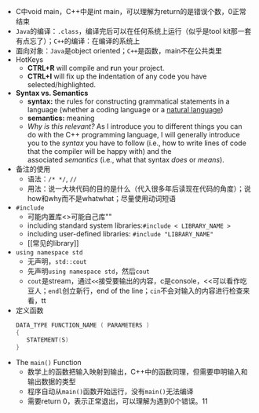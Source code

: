 - C中void main，C++中是int main，可以理解为return的是错误个数，0正常结束
- `Java`的编译：`.class`，编译完后可以在任何系统上运行（似乎是tool kit那一套有点忘了）；`C++`的编译：在编译的系统上
- 面向对象：`Java`是object oriented；`C++`是函数，main不在公共类里
- HotKeys
	- **CTRL+R** will compile and **r**un your project.
	- **CTRL+I** will fix up the **i**ndentation of any code you have selected/highlighted.
- **Syntax vs. Semantics**
	- **syntax:** the rules for constructing grammatical statements in a language (whether a coding language or a [natural language](https://ninjawords.com/natural%20language))
	- **semantics:** meaning
	- _Why is this relevant?_ As I introduce you to different things you can do with the C++ programming language, I will generally introduce you to the _syntax_ you have to follow (i.e., how to write lines of code that the compiler will be happy with) and the associated _semantics_ (i.e., what that syntax _does_ or _means_).
- 备注的使用
	- 语法：`/* */`, `//`
	- 用法：说一大块代码的目的是什么（代入很多年后读现在代码的角度）；说how和why而不是whatwhat；尽量使用动词短语
- `#include`
	- 可能内置库<>可能自己库""
	- including standard system libraries:`#include < LIBRARY_NAME >`
	- including user-defined libraries: `#include "LIBRARY_NAME" `
	- [[常见的library]]
- `using namespace std`
	- 无声明，`std::cout`
	- 先声明`using namespace std`，然后`cout`
	- `cout`是stream，通过`<<`接受要输出的内容，c是console，<<可以看作吃豆人；`endl`创立新行，end of the line；`cin`不会对输入的内容进行检查来看，tt
- 定义函数
	```C++
	DATA_TYPE FUNCTION_NAME ( PARAMETERS )  
	{  
	   STATEMENT(S)   
	}
	```
- The `main()` Function
	- 数学上的函数把输入映射到输出，C++中的函数同理，但需要申明输入和输出数据的类型
	- 程序自动从`main()`函数开始运行，没有`main()`无法编译
	- 需要return 0，表示正常退出，可以理解为遇到0个错误。11
